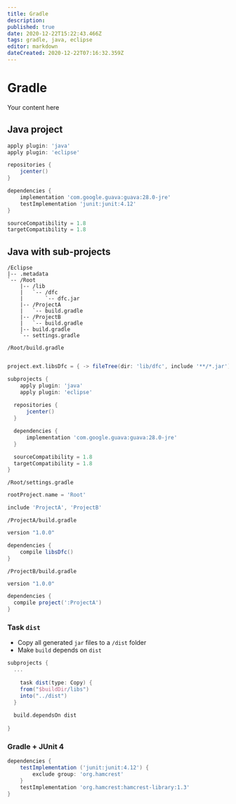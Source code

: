 ```yaml
---
title: Gradle
description: 
published: true
date: 2020-12-22T15:22:43.466Z
tags: gradle, java, eclipse
editor: markdown
dateCreated: 2020-12-22T07:16:32.359Z
---
```


# Gradle
Your content here

## Java project

```groovy
apply plugin: 'java'
apply plugin: 'eclipse'

repositories {
    jcenter()
}

dependencies {
    implementation 'com.google.guava:guava:28.0-jre'
    testImplementation 'junit:junit:4.12'
}

sourceCompatibility = 1.8
targetCompatibility = 1.8
```

## Java with sub-projects

```
/Eclipse
|-- .metadata
`-- /Root
    |-- /lib
    |   `-- /dfc
    |       `-- dfc.jar
    |-- /ProjectA
    |   `-- build.gradle
    |-- /ProjectB
    |   `-- build.gradle
    |-- build.gradle
    `-- settings.gradle
```
    
`/Root/build.gradle`
```groovy

project.ext.libsDfc = { -> fileTree(dir: 'lib/dfc', include '**/*.jar'); }

subprojects {
	apply plugin: 'java'
	apply plugin: 'eclipse'
  
  repositories {
      jcenter()
  }

  dependencies {
	  implementation 'com.google.guava:guava:28.0-jre'
  }

  sourceCompatibility = 1.8
  targetCompatibility = 1.8
}
```

`/Root/settings.gradle`
```groovy
rootProject.name = 'Root'

include 'ProjectA', 'ProjectB'
```

`/ProjectA/build.gradle`
```groovy
version "1.0.0"

dependencies {
	compile libsDfc()
}
```
`/ProjectB/build.gradle`
```groovy
version "1.0.0"

dependencies {
  compile project(':ProjectA')
}
```

### Task `dist`
* Copy all generated `jar` files to a `/dist` folder
* Make `build` depends on `dist`
```groovy
subprojects {
  ...
  
	task dist(type: Copy) {
  	from("$buildDir/libs")
    into("../dist")
  }
   
  build.dependsOn dist
   
}

```

### Gradle + JUnit 4
```groovy
dependencies {
	testImplementation ('junit:junit:4.12') {
		exclude group: 'org.hamcrest'
	}
	testImplementation 'org.hamcrest:hamcrest-library:1.3'
}
```
